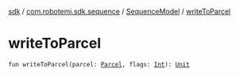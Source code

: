 [sdk](../../index.md) / [com.robotemi.sdk.sequence](../index.md) / [SequenceModel](index.md) / [writeToParcel](./write-to-parcel.md)

# writeToParcel

`fun writeToParcel(parcel: `[`Parcel`](https://developer.android.com/reference/android/os/Parcel.html)`, flags: `[`Int`](https://kotlinlang.org/api/latest/jvm/stdlib/kotlin/-int/index.html)`): `[`Unit`](https://kotlinlang.org/api/latest/jvm/stdlib/kotlin/-unit/index.html)